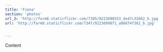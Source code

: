 ```yaml
---
title: 'Fiona'
section: 'photos'
url_2: 'http://farm8.staticflickr.com/7385/9223698553_de47c32662_h.jpg'
url: 'http://farm8.staticflickr.com/7347/9223699871_a06874f381_b.jpg'


---
```


Content
